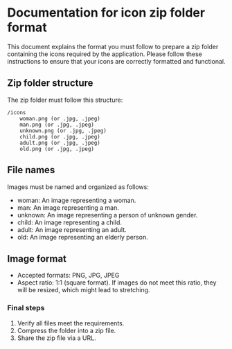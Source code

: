 
# Documentation for icon zip folder format

This document explains the format you must follow to prepare a zip folder containing the icons required by the application. Please follow these instructions to ensure that your icons are correctly formatted and functional.

## Zip folder structure

The zip folder must follow this structure:

```
/icons 
    woman.png (or .jpg, .jpeg) 
    man.png (or .jpg, .jpeg) 
    unknown.png (or .jpg, .jpeg) 
    child.png (or .jpg, .jpeg) 
    adult.png (or .jpg, .jpeg) 
    old.png (or .jpg, .jpeg)
```

## File names

Images must be named and organized as follows:

- woman: An image representing a woman.
- man: An image representing a man.
- unknown: An image representing a person of unknown gender.
- child: An image representing a child.
- adult: An image representing an adult.
- old: An image representing an elderly person.

## Image format

- Accepted formats: PNG, JPG, JPEG
- Aspect ratio: 1:1 (square format). If images do not meet this ratio, they will be resized, which might lead to stretching.

### Final steps

1. Verify all files meet the requirements.
2. Compress the folder into a zip file.
3. Share the zip file via a URL.
